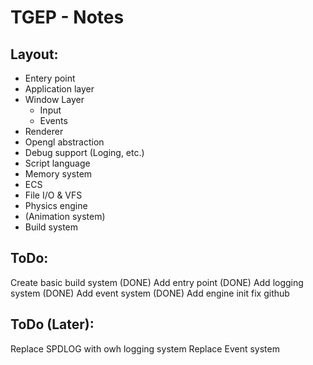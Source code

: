 # TGEP - Notes

## Layout:

- Entery point
- Application layer
- Window Layer
    - Input
    - Events
- Renderer 
- Opengl abstraction
- Debug support (Loging, etc.)
- Script language
- Memory system 
- ECS
- File I/O & VFS
- Physics engine 
- (Animation system)
- Build system

## ToDo: 

Create basic build system (DONE)
Add entry point (DONE)
Add logging system (DONE)
Add event system (DONE)
Add engine init
fix github


## ToDo (Later):

Replace SPDLOG with owh logging system 
Replace Event system 
